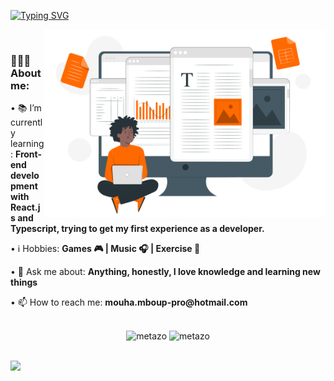 [![Typing SVG](https://readme-typing-svg.herokuapp.com?font=Architects+Daughter&color=7AF79A&size=20&lines=Hey!+It's+Mouhamed!;I'm+a+Full-Stack+Developer+Student...;And+I'm+a+proud+Senegalese+🇸🇳)](https://git.io/typing-svg)


<img align="right" src="https://raw.githubusercontent.com/gabrlcj/gabrlcj/2aa161dfb942e25ec84396721837dfccc98e08f2/Illustration.svg" alt="Illustration" title="Illustration Storyset" width=450/>
    <br>

<div align="left">
    <h3>👨🏽‍💻 About me:</h3>
        <p>• 📚 I’m currently learning: <b>Front-end development with React.js and Typescript, trying to get my first experience as a developer.</b></p>
        <p>• ℹ️ Hobbies: <b>Games 🎮 | Music 🎧 | Exercise 🏃 </b></p>
        <p>• 💬 Ask me about: <b>Anything, honestly, I love knowledge and learning new things</b></p>
        <p>• 📫 How to reach me: <b>mouha.mboup-pro@hotmail.com</b></p>
</div><br>



<div align="center">
    <img height="155em" src="https://github-readme-stats.vercel.app/api?username=metazo&show_icons=true&theme=slateorange&title_color=f34213&text_color=0c0c0c&icon_color=0c0c0c&locale=en&hide_border=true&bg_color=bbb8b2" alt="metazo" />
    <img height="155em" src="https://github-readme-stats.vercel.app/api/top-langs?username=metazo&show_icons=true&theme=slateorange&title_color=f34213&text_color=0c0c0c&icon_color=0c0c0c&layout=compact&hide_border=true&bg_color=bbb8b2" alt="metazo" />
</div>
<br>
    
    
![](https://github.com/halfrost/halfrost/blob/master/icons/header_.png)
